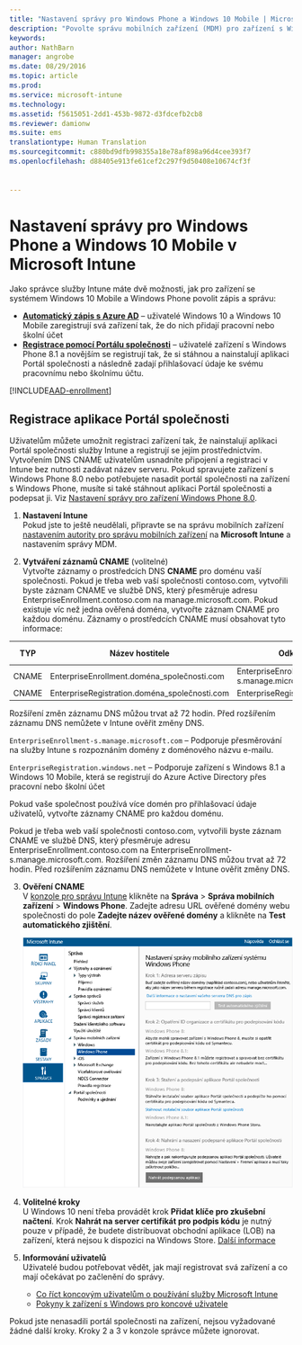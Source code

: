 ```yaml
---
title: "Nastavení správy pro Windows Phone a Windows 10 Mobile | Microsoft Intune"
description: "Povolte správu mobilních zařízení (MDM) pro zařízení s Windows 10 Mobile nebo Windows Phone pomocí služby Microsoft Intune."
keywords: 
author: NathBarn
manager: angrobe
ms.date: 08/29/2016
ms.topic: article
ms.prod: 
ms.service: microsoft-intune
ms.technology: 
ms.assetid: f5615051-2dd1-453b-9872-d3fdcefb2cb8
ms.reviewer: damionw
ms.suite: ems
translationtype: Human Translation
ms.sourcegitcommit: c880bd9dfb998355a18e78af898a96d4cee393f7
ms.openlocfilehash: d88405e913fe61cef2c297f9d50408e10674cf3f


---
```



# Nastavení správy pro Windows Phone a Windows 10 Mobile v Microsoft Intune

Jako správce služby Intune máte dvě možnosti, jak pro zařízení se systémem Windows 10 Mobile a Windows Phone povolit zápis a správu:

- **[Automatický zápis s Azure AD](#azure-active-directory-enrollment)** – uživatelé Windows 10 a Windows 10 Mobile zaregistrují svá zařízení tak, že do nich přidají pracovní nebo školní účet
- **[Registrace pomocí Portálu společnosti](#company-portal-app-enrollment)** – uživatelé zařízení s Windows Phone 8.1 a novějším se registrují tak, že si stáhnou a nainstalují aplikaci Portál společnosti a následně zadají přihlašovací údaje ke svému pracovnímu nebo školnímu účtu.


[!INCLUDE[AAD-enrollment](../includes/win10-automatic-enrollment-aad.md)]

## Registrace aplikace Portál společnosti
Uživatelům můžete umožnit registraci zařízení tak, že nainstalují aplikaci Portál společnosti služby Intune a registrují se jejím prostřednictvím. Vytvořením DNS CNAME uživatelům usnadníte připojení a registraci v Intune bez nutnosti zadávat název serveru. Pokud spravujete zařízení s Windows Phone 8.0 nebo potřebujete nasadit portál společnosti na zařízení s Windows Phone, musíte si také stáhnout aplikaci Portál společnosti a podepsat ji. Viz [Nastavení správy pro zařízení Windows Phone 8.0](set-up-windows-phone-8.0-management-with-microsoft-intune.md).

1.  **Nastavení Intune**<br>Pokud jste to ještě neudělali, připravte se na správu mobilních zařízení [nastavením autority pro správu mobilních zařízení](prerequisites-for-enrollment.md#set-mobile-device-management-authority) na **Microsoft Intune** a nastavením správy MDM.

2.  **Vytváření záznamů CNAME** (volitelné)<br>Vytvořte záznamy o prostředcích DNS **CNAME** pro doménu vaší společnosti. Pokud je třeba web vaší společnosti contoso.com, vytvořili byste záznam CNAME ve službě DNS, který přesměruje adresu EnterpriseEnrollment.contoso.com na manage.microsoft.com. Pokud existuje víc než jedna ověřená doména, vytvořte záznam CNAME pro každou doménu. Záznamy o prostředcích CNAME musí obsahovat tyto informace:

  |TYP|Název hostitele|Odkazuje na|Hodnota TTL|
  |--------|-------------|-------------|-------|
  |CNAME|EnterpriseEnrollment.doména_společnosti.com|EnterpriseEnrollment-s.manage.microsoft.com |1 hodina|
  |CNAME|EnterpriseRegistration.doména_společnosti.com|EnterpriseRegistration.windows.net|1 hodina|
  Rozšíření změn záznamu DNS můžou trvat až 72 hodin. Před rozšířením záznamu DNS nemůžete v Intune ověřit změny DNS.

  `EnterpriseEnrollment-s.manage.microsoft.com` – Podporuje přesměrování na služby Intune s rozpoznáním domény z doménového názvu e-mailu.

  `EnterpriseRegistration.windows.net` – Podporuje zařízení s Windows 8.1 a Windows 10 Mobile, která se registrují do Azure Active Directory přes pracovní nebo školní účet

  Pokud vaše společnost používá více domén pro přihlašovací údaje uživatelů, vytvořte záznamy CNAME pro každou doménu.

  Pokud je třeba web vaší společnosti contoso.com, vytvořili byste záznam CNAME ve službě DNS, který přesměruje adresu EnterpriseEnrollment.contoso.com na EnterpriseEnrollment-s.manage.microsoft.com. Rozšíření změn záznamu DNS můžou trvat až 72 hodin. Před rozšířením záznamu DNS nemůžete v Intune ověřit změny DNS.

3.  **Ověření CNAME**<br>V [konzole pro správu Intune](http://manage.microsoft.com) klikněte na **Správa** &gt; **Správa mobilních zařízení** &gt; **Windows Phone**. Zadejte adresu URL ověřené domény webu společnosti do pole **Zadejte název ověřené domény** a klikněte na **Test automatického zjištění**.

    ![Dialogové okno Instalace správy mobilního zařízení pro systém Windows](../media/windows-phone-enrollment.png)

4.  **Volitelné kroky**<br>U Windows 10 není třeba provádět krok **Přidat klíče pro zkušební načtení**. Krok **Nahrát na server certifikát pro podpis kódu** je nutný pouze v případě, že budete distribuovat obchodní aplikace (LOB) na zařízení, která nejsou k dispozici na Windows Store. [Další informace](set-up-windows-phone-8.0-management-with-microsoft-intune.md)

5.  **Informování uživatelů**<br>Uživatelé budou potřebovat vědět, jak mají registrovat svá zařízení a co mají očekávat po začlenění do správy.
    - [Co říct koncovým uživatelům o používání služby Microsoft Intune](what-to-tell-your-end-users-about-using-microsoft-intune.md)
    - [Pokyny k zařízení s Windows pro koncové uživatele](../enduser/using-your-windows-device-with-intune.md)

Pokud jste nenasadili portál společnosti na zařízení, nejsou vyžadované žádné další kroky.  Kroky 2 a 3 v konzole správce můžete ignorovat.



<!--HONumber=Sep16_HO4-->


